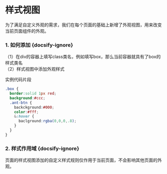 <h1 id="class">样式视图</h1>
   为了满足自定义外观的需求，我们在每个页面的基础上新增了外观视图，用来改变当前页面组件的外观。  

### 1. 如何添加  {docsify-ignore}  

（1）在div的容器上填写class类名，例如填写box，那么当前容器就具有了box的样式类名  
（2）样式视图中添加外观样式
  
  实例代码片段

  ```css
  .box {
    border:solid 1px red;
    background:#ccc;
    .ant-btn {
      backckground:#000;
      color:#fff;
      &:hover {
        baclground:rgba(0,0,0,.8);
      }
    }
  }
  ```
### 2. 样式作用域 {docsify-ignore}
  页面的样式视图添加的自定义样式规则仅作用于当前页面，不会影响其他页面的外观。
  

